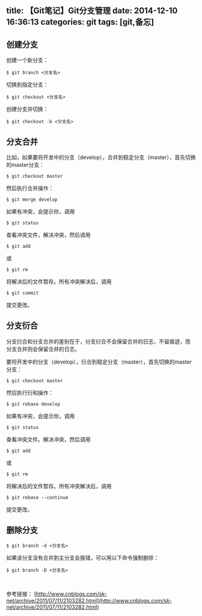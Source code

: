title: 【Git笔记】Git分支管理
date: 2014-12-10 16:36:13
categories: git
tags: [git,备忘]
---

## 创建分支 ##

创建一个新分支：

    $ git branch <分支名>

切换到指定分支：

    $ git checkout <分支名>

创建分支并切换：

    $ git checkout -b <分支名>

## 分支合并 ##
    
比如，如果要将开发中的分支（develop），合并到稳定分支（master），首先切换的master分支：

    $ git checkout master

然后执行合并操作：

    $ git merge develop

如果有冲突，会提示你，调用

    $ git status

查看冲突文件，解决冲突，然后调用

    $ git add

或

    $ git rm

将解决后的文件暂存。所有冲突解决后，调用

    $ git commit

提交更改。

## 分支衍合 ##

分支衍合和分支合并的差别在于，分支衍合不会保留合并的日志，不留痕迹，而 分支合并则会保留合并的日志。

要将开发中的分支（develop），衍合到稳定分支（master），首先切换的master分支：

    $ git checkout master

然后执行衍和操作：

    $ git rebase develop

如果有冲突，会提示你，调用

    $ git status

查看冲突文件。解决冲突，然后调用

    $ git add

或

    $ git rm

将解决后的文件暂存。所有冲突解决后，调用

    $ git rebase --continue

提交更改。

## 删除分支 ##

    $ git branch -d <分支名>

如果该分支没有合并到主分支会报错，可以用以下命令强制删除：

    $ git branch -D <分支名>

<br>

参考链接：
[http://www.cnblogs.com/sk-net/archive/2011/07/11/2103282.html](http://www.cnblogs.com/sk-net/archive/2011/07/11/2103282.html)
